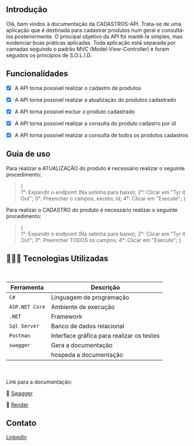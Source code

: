 ## Introdução

Olá, bem vindos à documentação da CADASTROS-API. Trata-se de uma aplicação que é destinada para cadastrar produtos num geral e consultá-los posteriormente. O principal objetivo da API foi mantê-la simples, mas evidenciar boas práticas aplicadas. Toda aplicação está separada por camadas seguindo o padrão MVC (Model-View-Controller) e foram seguidos os princípios de S.O.L.I.D.

## Funcionalidades

- [x] A API torna possível realizar o cadastro de produtos
- [x] A API torna possível realizar a atualização do produtos cadastrado
- [x] A API torna possível excluir o produto cadastrado
- [x] A API torna possível realizar a consulta do produto cadastro por id
- [x] A API torna possível realizar a consulta de todos os produtos cadastros


## Guia de uso

Para realizar a ATUALIZAÇÃO do produto é necessário realizar o seguinte procedimento:

> {
> <br>
> 1°: Expandir o endpoint (Na setinha para baixo);
> 2°: Clicar em "Tyr it Out";
> 3°: Preencher o campos, exceto; Id;
> 4°: Clicar em "Execute";
> }
> <br>

Para realizar o CADASTRO do produto é necessário realizar o seguinte procedimento:

> {
> <br>
> 1°: Expandir o endpoint (Na setinha para baixo);
> 2°: Clicar em "Tyr it Out";
> 3°: Preencher TODOS os campos;
> 4°: Clicar em "Execute";
> }
> <br>



## 👩🏾‍💻 Tecnologias Utilizadas

<br>

| Ferramenta      | Descrição                                                                                                                                |
| --------------- | ---------------------------------------------------------------------------------------------------------------------------------------- |
| `C#`            | Linguagem de programação                                                                                                                 |
| `ASP.NET Core`  | Ambiente de execução                                                                                                                     |
| `.NET`          | Framework                                                                                                                                |
| `Sql Server`    | Banco de dados relacional                                                                                                                |
| `Postman`       | Interface gráfica para realizar os testes                                                                                                |
| `swagger`       | Gera a documentação                                                                                                                      |
| `      `        | hospeda a documentação                                                                                                                   |
<br>

<br>
Link para a documentação:

📝 [Swagger]()

📝 [Render]()
<br>

## Contato

[LinkedIn](https://www.linkedin.com/in/tayane-pereira/ "LinkedIn")
